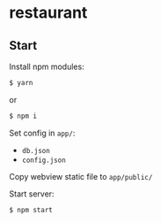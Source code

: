 # restaurant

## Start
Install npm modules:
```bash
$ yarn
```
or
```bash
$ npm i
```

Set config in `app/`:
- `db.json`
- `config.json`

Copy webview static file to `app/public/`

Start server:
```bash
$ npm start
```

